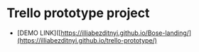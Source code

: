 # Trello prototype project
- [DEMO LINK]([https://illiabezditnyi.github.io/Bose-landing/](https://illiabezditnyi.github.io/trello-prototype/)
